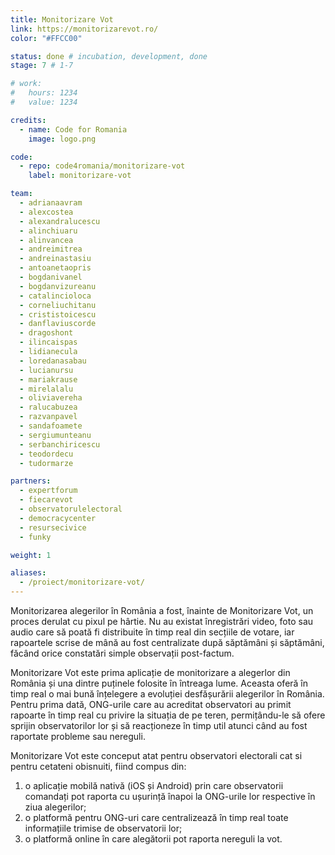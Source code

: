 ```yaml
---
title: Monitorizare Vot
link: https://monitorizarevot.ro/
color: "#FFCC00"

status: done # incubation, development, done
stage: 7 # 1-7

# work:
#   hours: 1234
#   value: 1234

credits:
  - name: Code for Romania
    image: logo.png

code:
  - repo: code4romania/monitorizare-vot
    label: monitorizare-vot

team:
  - adrianaavram
  - alexcostea
  - alexandralucescu
  - alinchiuaru
  - alinvancea
  - andreimitrea
  - andreinastasiu
  - antoanetaopris
  - bogdanivanel
  - bogdanvizureanu
  - catalincioloca
  - corneliuchitanu
  - crististoicescu
  - danflaviuscorde
  - dragoshont
  - ilincaispas
  - lidianecula
  - loredanasabau
  - lucianursu
  - mariakrause
  - mirelalalu
  - oliviavereha
  - ralucabuzea
  - razvanpavel
  - sandafoamete
  - sergiumunteanu
  - serbanchiricescu
  - teodordecu
  - tudormarze

partners:
  - expertforum
  - fiecarevot
  - observatorulelectoral
  - democracycenter
  - resursecivice
  - funky

weight: 1

aliases:
  - /proiect/monitorizare-vot/
---
```

Monitorizarea alegerilor în România a fost, înainte de Monitorizare Vot, un proces derulat cu pixul pe hârtie. Nu au existat înregistrări video, foto sau audio care să poată fi distribuite în timp real din secțiile de votare, iar rapoartele scrise de mână au fost centralizate după săptămâni și săptămâni, făcând orice constatări simple observații post-factum.  

Monitorizare Vot este prima aplicație de monitorizare a alegerlor din România și una dintre puținele folosite în întreaga lume. Aceasta oferă în timp real o mai bună înțelegere a evoluției desfășurării alegerilor în România. Pentru prima dată, ONG-urile care au acreditat observatori au primit rapoarte în timp real cu privire la situația de pe teren, permițându-le să ofere sprijin observatorilor lor și să reacționeze în timp util atunci când au fost raportate probleme sau nereguli.  

Monitorizare Vot este conceput atat pentru observatori electorali cat si pentru cetateni obisnuiti, fiind compus din:  

1. o aplicație mobilă nativă (iOS și Android) prin care observatorii comandați pot raporta cu ușurință înapoi la ONG-urile lor respective în ziua alegerilor; 
2. o platformă pentru ONG-uri care centralizează în timp real toate informațiile trimise de observatorii lor; 
3. o platformă online în care alegătorii pot raporta nereguli la vot.
